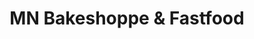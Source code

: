 ---
title: "MN Bakeshoppe & Fastfood"
url: /cagayan-de-oro/mn-bakeshoppe-und-fastfood/
shop: Bäckerei
---